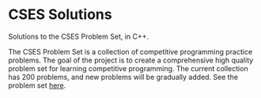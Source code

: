 # CSES Solutions

Solutions to the CSES Problem Set, in C++.

The CSES Problem Set is a collection of competitive programming practice problems. The goal of the project is to create a comprehensive high quality problem set for learning competitive programming. The current collection has 200 problems, and new problems will be gradually added. See the problem set [here](https://cses.fi/problemset/).
